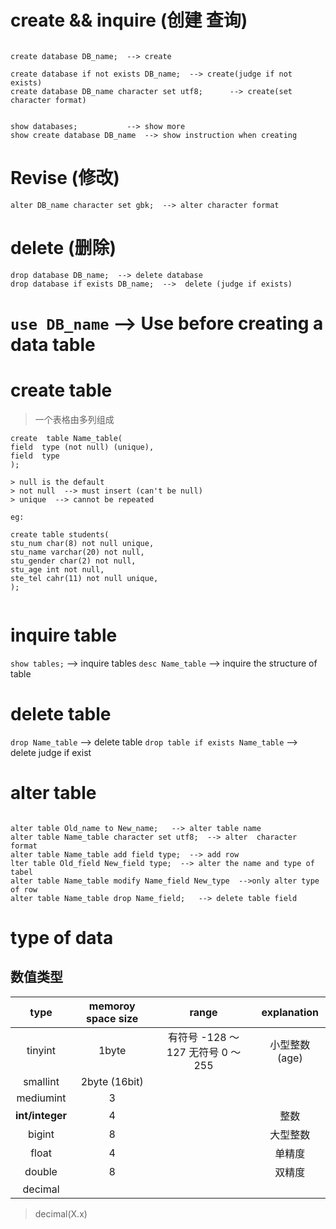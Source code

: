 # create  &&  inquire (创建 查询)
```mysql

create database DB_name;  --> create   

create database if not exists DB_name;  --> create(judge if not exists)
create database DB_name character set utf8;      --> create(set character format)


show databases;           --> show more   
show create database DB_name  --> show instruction when creating
```

# Revise (修改)
```mysql
alter DB_name character set gbk;  --> alter character format

```

# delete (删除)
```
drop database DB_name;  --> delete database
drop database if exists DB_name;  -->  delete (judge if exists)
```

# `use DB_name`  --> Use before creating a data table 

# create table
> 一个表格由多列组成   
```mysql
create  table Name_table(
field  type (not null) (unique),
field  type
);

> null is the default 
> not null  --> must insert (can't be null) 
> unique  --> cannot be repeated  

eg:

create table students(
stu_num char(8) not null unique,   
stu_name varchar(20) not null,
stu_gender char(2) not null,
stu_age int not null,
ste_tel cahr(11) not null unique,
);
 
```

# inquire table 

`show tables;`   --> inquire tables
`desc Name_table`   --> inquire the structure of table

# delete table

`drop Name_table`   --> delete table
`drop table if exists Name_table`  --> delete judge if exist 

# alter table
```mysql

alter table Old_name to New_name;   --> alter table name  
alter table Name_table character set utf8;  --> alter  character format
alter table Name_table add field type;  --> add row
lter table Old_field New_field type;  --> alter the name and type of tabel
alter table Name_table modify Name_field New_type  -->only alter type of row
alter table Name_table drop Name_field;   --> delete table field
```
# type of data

## 数值类型
|   type    |   memoroy space size  |   range   |   explanation     |
|   :---:   |   :---:   |   :---:   |   :---:   |
|    tinyint  |    1byte  |    有符号 -128 ～ 127  无符号 0 ～ 255  | 小型整数(age)    |
|   smallint    | 2byte (16bit)
|   mediumint   | 3
|**int/integer** | 4 ||整数|
|bigint| 8 | | 大型整数|
|float| 4 | | 单精度|
|double| 8 | | 双精度|
|decimal| | | |

> decimal(X.x)
